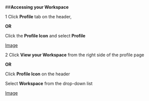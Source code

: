 ##**Accessing your Workspace**

1 Click **Profile** tab on the header,

**OR**
        
Click the **Profile Icon** and select **Profile**

[Image](http://abc.com)

2 Click **View your Workspace** from the right side of the profile page

**OR**
        
Click **Profile Icon** on the header

Select **Workspace** from the drop-down list

[Image](http://abc.com)
